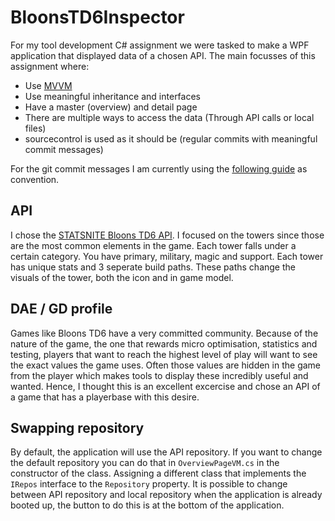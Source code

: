 # BloonsTD6Inspector
For my tool development C# assignment we were tasked to make a WPF application that displayed data of a chosen API. The main focusses of this assignment where:
- Use [MVVM](https://www.nuget.org/packages/CommunityToolkit.Mvvm)
- Use meaningful inheritance and interfaces 
- Have a master (overview) and detail page
- There are multiple ways to access the data (Through API calls or local files)
- sourcecontrol is used as it should be (regular commits with meaningful commit messages)

For the git commit messages I am currently using the [following guide](https://www.freecodecamp.org/news/how-to-write-better-git-commit-messages/) as convention.
    
## API
I chose the [STATSNITE Bloons TD6 API](https://statsnite.com/btd/api). I focused on the towers since those are the most common elements in the game.
Each tower falls under a certain category. You have primary, military, magic and support. Each tower has unique stats and 3 seperate build paths.
These paths change the visuals of the tower, both the icon and in game model.

## DAE / GD profile
Games like Bloons TD6 have a very committed community. Because of the nature of the game, the one that rewards micro optimisation, statistics and testing, players that want to reach the highest level of play will want to see the exact values the game uses. Often those values are hidden in the game from the player which makes tools to display these incredibly useful and wanted. Hence, I thought this is an excellent excercise and chose an API of a game that has a playerbase with this desire.

## Swapping repository
By default, the application will use the API repository. If you want to change the default repository you can do that in `OverviewPageVM.cs` in the constructor of the class. Assigning a different class that implements the `IRepos` interface to the `Repository` property.
It is possible to change between API repository and local repository when the application is already booted up, the button to do this is at the bottom of the application.
